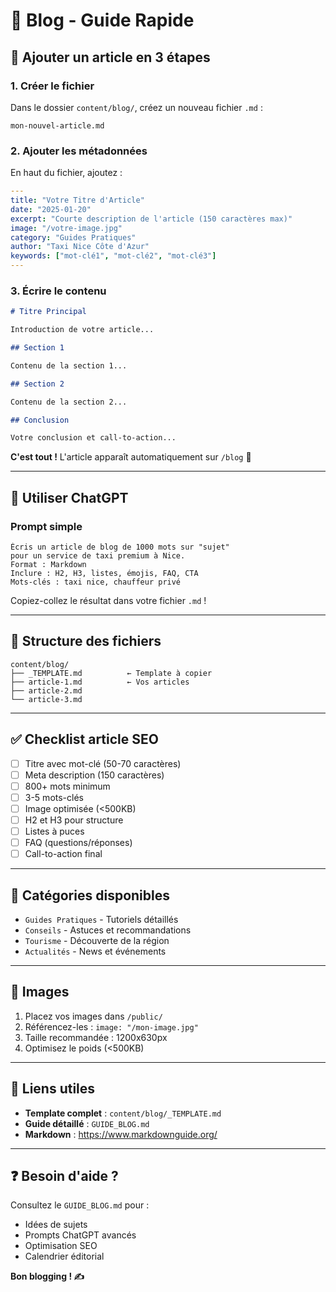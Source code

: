 # 📰 Blog - Guide Rapide

## 🚀 Ajouter un article en 3 étapes

### 1. Créer le fichier

Dans le dossier `content/blog/`, créez un nouveau fichier `.md` :

```
mon-nouvel-article.md
```

### 2. Ajouter les métadonnées

En haut du fichier, ajoutez :

```yaml
---
title: "Votre Titre d'Article"
date: "2025-01-20"
excerpt: "Courte description de l'article (150 caractères max)"
image: "/votre-image.jpg"
category: "Guides Pratiques"
author: "Taxi Nice Côte d'Azur"
keywords: ["mot-clé1", "mot-clé2", "mot-clé3"]
---
```

### 3. Écrire le contenu

```markdown
# Titre Principal

Introduction de votre article...

## Section 1

Contenu de la section 1...

## Section 2

Contenu de la section 2...

## Conclusion

Votre conclusion et call-to-action...
```

**C'est tout !** L'article apparaît automatiquement sur `/blog` 🎉

---

## 📝 Utiliser ChatGPT

### Prompt simple

```
Écris un article de blog de 1000 mots sur "sujet"
pour un service de taxi premium à Nice.
Format : Markdown
Inclure : H2, H3, listes, émojis, FAQ, CTA
Mots-clés : taxi nice, chauffeur privé
```

Copiez-collez le résultat dans votre fichier `.md` !

---

## 📁 Structure des fichiers

```
content/blog/
├── _TEMPLATE.md          ← Template à copier
├── article-1.md          ← Vos articles
├── article-2.md
└── article-3.md
```

---

## ✅ Checklist article SEO

- [ ] Titre avec mot-clé (50-70 caractères)
- [ ] Meta description (150 caractères)
- [ ] 800+ mots minimum
- [ ] 3-5 mots-clés
- [ ] Image optimisée (<500KB)
- [ ] H2 et H3 pour structure
- [ ] Listes à puces
- [ ] FAQ (questions/réponses)
- [ ] Call-to-action final

---

## 🎯 Catégories disponibles

- `Guides Pratiques` - Tutoriels détaillés
- `Conseils` - Astuces et recommandations
- `Tourisme` - Découverte de la région
- `Actualités` - News et événements

---

## 📸 Images

1. Placez vos images dans `/public/`
2. Référencez-les : `image: "/mon-image.jpg"`
3. Taille recommandée : 1200x630px
4. Optimisez le poids (<500KB)

---

## 🔗 Liens utiles

- **Template complet** : `content/blog/_TEMPLATE.md`
- **Guide détaillé** : `GUIDE_BLOG.md`
- **Markdown** : https://www.markdownguide.org/

---

## ❓ Besoin d'aide ?

Consultez le `GUIDE_BLOG.md` pour :

- Idées de sujets
- Prompts ChatGPT avancés
- Optimisation SEO
- Calendrier éditorial

**Bon blogging ! ✍️**



